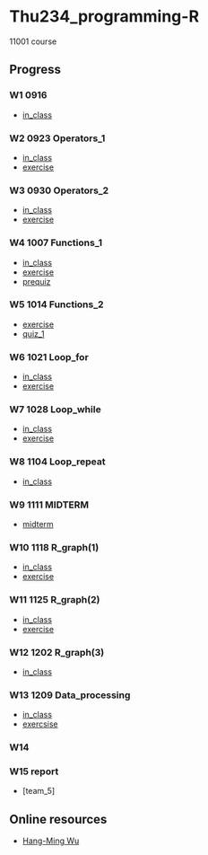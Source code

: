 # Thu234_programming-R
11001 course

## Progress

### W1 0916
  * [in_class](https://chang-web.github.io/Thu234_programming-R/0916/0916-calculator-and-distribution.html)
### W2 0923 Operators_1
  * [in_class](https://chang-web.github.io/Thu234_programming-R/0923/0923-vector.html)
  * [exercise](https://chang-web.github.io/Thu234_programming-R/0923/0923-hw.html)
### W3 0930 Operators_2
  * [in_class](https://chang-web.github.io/Thu234_programming-R/0930/0930-R-if_else.html)
  * [exercise](https://chang-web.github.io/Thu234_programming-R/0930/0930-hw.html)
### W4 1007 Functions_1
  * [in_class](https://chang-web.github.io/Thu234_programming-R/1007/1007_R_function.html)
  * [exercise](https://chang-web.github.io/Thu234_programming-R/1007/1007_hw.html)
  * [prequiz](https://chang-web.github.io/Thu234_programming-R/1007/pre_quiz.html)
### W5 1014 Functions_2
  * [exercise](https://chang-web.github.io/Thu234_programming-R/1014/1014_review_and_exercise.html)
  * [quiz_1](https://chang-web.github.io/Thu234_programming-R/1014/107208063.txt)
### W6 1021 Loop_for
  * [in_class](https://chang-web.github.io/Thu234_programming-R/1021/1021_Loops.html)
  * [exercise](https://chang-web.github.io/Thu234_programming-R/1021/1021_exercise.html)
### W7 1028 Loop_while
  * [in_class](https://chang-web.github.io/Thu234_programming-R/1028/1028-R-while.html)
  * [exercise](https://chang-web.github.io/Thu234_programming-R/1028/1028_HW.html)
### W8 1104 Loop_repeat
  * [in_class](https://chang-web.github.io/Thu234_programming-R/1104/1104_repeat-and-next.html)
### W9 1111 MIDTERM
  * [midterm](https://chang-web.github.io/Thu234_programming-R/1111/107208063.txt)
### W10 1118 R_graph(1)
  * [in_class](https://chang-web.github.io/Thu234_programming-R/1118/R_graph.R)
  * [exercise](https://chang-web.github.io/Thu234_programming-R/1118/1118_HW.html)
### W11 1125 R_graph(2)
  * [in_class](https://chang-web.github.io/Thu234_programming-R/1125/R_graph(2).R)
  * [exercise](https://chang-web.github.io/Thu234_programming-R/1125/1125_HW.html)
### W12 1202 R_graph(3)
  * [in_class](https://chang-web.github.io/Thu234_programming-R/1202/r_graph-3-.html)
### W13 1209 Data_processing
  * [in_class](https://chang-web.github.io/Thu234_programming-R/1209/dataprocessing.R)
  * [exercsise](https://chang-web.github.io/Thu234_programming-R/1209/1209_hw.html)

### W14 

### W15 report
  * [team_5]




## Online resources
  * [Hang-Ming Wu](http://www.hmwu.idv.tw/index.php/r-software)
